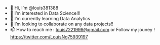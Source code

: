 - 👋 Hi, I’m @louis381388
- 👀 I’m interested in Data Science!!!
- 🌱 I’m currently learning Data Analytics
- 💞️ I’m looking to collaborate on any data projects!!
- 📫 How to reach me : louis7221999@gmail.com or Follow my jouney ! https://twitter.com/LouisNg75939197

<!---
louis381388/louis381388 is a ✨ special ✨ repository because its `README.md` (this file) appears on your GitHub profile.
You can click the Preview link to take a look at your changes.
--->
